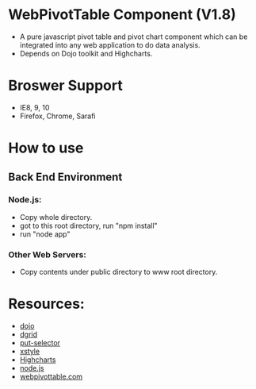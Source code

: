 # WebPivotTable Component (V1.8)

* A pure javascript pivot table and pivot chart component 
  which can be integrated into any web application to do data analysis.
* Depends on Dojo toolkit and Highcharts.

# Broswer Support

* IE8, 9, 10
* Firefox, Chrome, Sarafi

# How to use 

## Back End Environment 

### Node.js:

* Copy whole directory.
* got to this root directory, run "npm install"
* run "node app"

### Other Web Servers:

* Copy contents under public directory to www root directory.

# Resources:

* [dojo](http://dojotoolkit.org/) 
* [dgrid](https://github.com/SitePen/dgrid) 
* [put-selector](https://github.com/kriszyp/put-selector) 
* [xstyle](https://github.com/kriszyp/xstyle)
* [Highcharts](http://www.highcharts.com/)
* [node.js](http://nodejs.org/)
* [webpivottable.com](http://webpivottable.com/)


